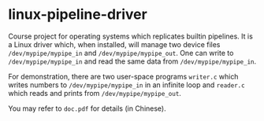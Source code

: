 # linux-pipeline-driver
Course project for operating systems which replicates builtin pipelines.
It is a Linux driver which, when installed, will manage two device files `/dev/mypipe/mypipe_in` and `/dev/mypipe/mypipe_out`.
One can write to `/dev/mypipe/mypipe_in` and read the same data from `/dev/mypipe/mypipe_in`.

For demonstration, there are two user-space programs `writer.c` which writes numbers to `/dev/mypipe/mypipe_in` in an infinite loop and `reader.c` which reads and prints from `/dev/mypipe/mypipe_out`.

You may refer to `doc.pdf` for details (in Chinese).
